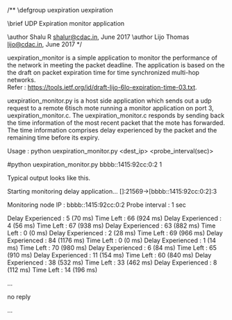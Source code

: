 /**
\defgroup uexpiration uexpiration

\brief UDP Expiration monitor application

\author Shalu R <shalur@cdac.in>, June 2017
\author Lijo Thomas <lijo@cdac.in>, June 2017
*/

uexpiration_monitor is a simple application to monitor the performance of the
network in meeting the packet deadline. The application is based on the
the draft on packet expiration time for time synchronized multi-hop
networks.  
Refer : <https://tools.ietf.org/id/draft-lijo-6lo-expiration-time-03.txt>.

uexpiration_monitor.py is a host side application which sends out a udp request
to a remote 6tisch mote running a monitor application on port 3, uexpiration_monitor.c.
The uexpiration_monitor.c responds by sending back the time information of the
most recent packet that the mote has forwarded. The time information comprises
delay experienced by the packet and the remaining time before its expiry.

Usage : python uexpiration_monitor.py <dest_ip> <probe_interval(sec)>

#python uexpiration_monitor.py bbbb::1415:92cc:0:2 1

Typical output looks like this.

Starting monitoring delay application...
[]:21569->[bbbb::1415:92cc:0:2]:3

Monitoring node IP        : bbbb::1415:92cc:0:2 
Probe interval            : 1 sec 


Delay Experienced : 5   (70    ms)	Time Left : 66  (924   ms)
Delay Experienced : 4   (56    ms)	Time Left : 67  (938   ms)
Delay Experienced : 63  (882   ms)	Time Left : 0   (0     ms)
Delay Experienced : 2   (28    ms)	Time Left : 69  (966   ms)
Delay Experienced : 84  (1176  ms)	Time Left : 0   (0     ms)
Delay Experienced : 1   (14    ms)	Time Left : 70  (980   ms)
Delay Experienced : 6   (84    ms)	Time Left : 65  (910   ms)
Delay Experienced : 11  (154   ms)	Time Left : 60  (840   ms)
Delay Experienced : 38  (532   ms)	Time Left : 33  (462   ms)
Delay Experienced : 8   (112   ms)	Time Left : 14  (196   ms)

...

no reply

...

